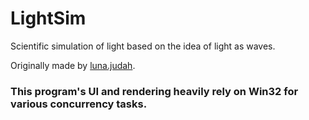 # LightSim
Scientific simulation of light based on the idea of light as waves.

Originally made by [luna.judah](https://snap.berkeley.edu/project?username=luna%2ejudah&projectname=Light%20simulation).

### This program's UI and rendering heavily rely on Win32 for various concurrency tasks.
